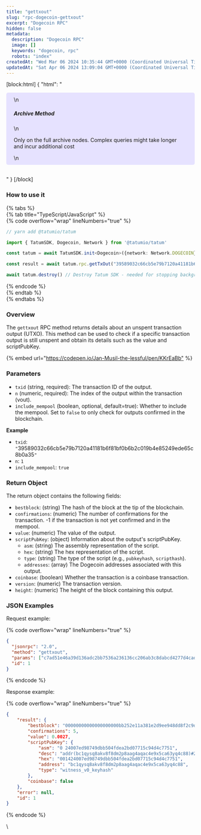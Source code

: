 ```yaml
---
title: "gettxout"
slug: "rpc-dogecoin-gettxout"
excerpt: "Dogecoin RPC"
hidden: false
metadata: 
  description: "Dogecoin RPC"
  image: []
  keywords: "dogecoin, rpc"
  robots: "index"
createdAt: "Wed Mar 06 2024 10:35:44 GMT+0000 (Coordinated Universal Time)"
updatedAt: "Sat Apr 06 2024 13:09:04 GMT+0000 (Coordinated Universal Time)"
---
```

[block:html]
{
  "html": "<div style="padding: 10px 20px; border-radius: 5px; background-color: #e6e2ff; margin: 0 0 30px 0;">\n  <h5>Archive Method</h5>\n  <p>Only on the full archive nodes. Complex queries might take longer and incur additional cost</p>\n</div>"
}
[/block]


### How to use it

{% tabs %}  
{% tab title="TypeScript/JavaScript" %}  
{% code overflow="wrap" lineNumbers="true" %}

```typescript
// yarn add @tatumio/tatum

import { TatumSDK, Dogecoin, Network } from '@tatumio/tatum'

const tatum = await TatumSDK.init<Dogecoin>({network: Network.DOGECOIN})

const result = await tatum.rpc.getTxOut("39589032c66cb5e79b7120a41181b6f81bf0b6b2c019b4e85249ede65c8b0a35", 1)

await tatum.destroy() // Destroy Tatum SDK - needed for stopping background jobs
```

{% endcode %}  
{% endtab %}  
{% endtabs %}

### Overview

The `gettxout` RPC method returns details about an unspent transaction output (UTXO). This method can be used to check if a specific transaction output is still unspent and obtain its details such as the value and scriptPubKey.

{% embed url="<https://codepen.io/Jan-Musil-the-lessful/pen/KKrEaBb"> %}

### Parameters

- `txid` (string, required): The transaction ID of the output.
- `n` (numeric, required): The index of the output within the transaction (vout).
- `include_mempool` (boolean, optional, default=true): Whether to include the mempool. Set to `false` to only check for outputs confirmed in the blockchain.

**Example**

- `txid`: `"`39589032c66cb5e79b7120a41181b6f81bf0b6b2c019b4e85249ede65c8b0a35`"`
- `n`: `1`
- `include_mempool`: `true`

### Return Object

The return object contains the following fields:

- `bestblock`: (string) The hash of the block at the tip of the blockchain.
- `confirmations`: (numeric) The number of confirmations for the transaction. -1 if the transaction is not yet confirmed and in the mempool.
- `value`: (numeric) The value of the output.
- `scriptPubKey`: (object) Information about the output's scriptPubKey.
  - `asm`: (string) The assembly representation of the script.
  - `hex`: (string) The hex representation of the script.
  - `type`: (string) The type of the script (e.g., `pubkeyhash`, `scripthash`).
  - `addresses`: (array) The Dogecoin addresses associated with this output.
- `coinbase`: (boolean) Whether the transaction is a coinbase transaction.
- `version`: (numeric) The transaction version.
- `height`: (numeric) The height of the block containing this output.

### JSON Examples

Request example:

{% code overflow="wrap" lineNumbers="true" %}

```json
{
  "jsonrpc": "2.0",
  "method": "gettxout",
  "params": ["c7ad51e46a39d136adc2bb7536a236136cc206ab3c8dabcd4277d4cadcf674f2", 1],
  "id": 1
}
```

{% endcode %}

Response example:

{% code overflow="wrap" lineNumbers="true" %}

```json
{
    "result": {
        "bestblock": "00000000000000000000bb252e11a381e2d9ee948dd8f2c9df9b7cb41adc40b2",
        "confirmations": 5,
        "value": 0.0027,
        "scriptPubKey": {
            "asm": "0 24007ed98749dbb504fdea2bd07715c94d4c7751",
            "desc": "addr(bc1qysq8akv8f8dm2p8aag4aqac4e9x5ca63yq4c88)#2wxgfkqe",
            "hex": "001424007ed98749dbb504fdea2bd07715c94d4c7751",
            "address": "bc1qysq8akv8f8dm2p8aag4aqac4e9x5ca63yq4c88",
            "type": "witness_v0_keyhash"
        },
        "coinbase": false
    },
    "error": null,
    "id": 1
}
```

{% endcode %}

\\
